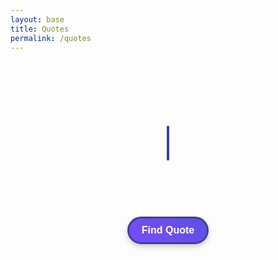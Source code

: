 ```yaml
---
layout: base
title: Quotes
permalink: /quotes
---
```


<div style="text-align: center; font-family: Arial, sans-serif; margin-top: 50px;">
    <h1 class="handwritten-title">Quote Generator</h1>
    <p id="quote" style="font-size: 1.5rem; color:rgb(255, 255, 255);">Click the button to find a quote!</p>
    <p id="author" style="font-size: 1rem; color:rgb(212, 212, 212);"></p>
    <p id="date" style="font-size: 1rem; color: rgb(212, 212, 212);"></p>
    <button id="fetch-quote" class="styled-button">Find Quote</button>
    <button id="reveal-details" class="styled-button" style="display: none;">Author and Date</button>
</div>

<style>
    .handwritten-title {
        font-size: 3rem;
        font-weight: bold;
        color:rgb(255, 255, 255);
        border-right: 4px solid #3e3e9e;
        display: inline-block;
        white-space: nowrap;
        overflow: hidden;
        width: 0;
        animation: handwriting 4s steps(30) 1s forwards, blink 0.75s step-end infinite;
    }
    @keyframes handwriting {
        0% {
            width: 0;
        }
        100% {
            width: 100%;
        }
    }
    @keyframes blink {
        50% {
            border-color: transparent;
        }
        100% {
            border-color: #3e3e9e;
        }
    }

    .styled-button {
        font-size: 1rem;
        font-weight: bold;
        color: white;
        background: linear-gradient(45deg, #7a4cf7, #5c51e1);
        border: 3px solid #3e3e9e;
        border-radius: 25px;
        padding: 10px 20px;
        margin: 10px;
        cursor: pointer;
        transition: all 0.3s ease-in-out;
        box-shadow: 0px 4px 8px rgba(0, 0, 0, 0.2);
    }

    .styled-button:hover {
        background: linear-gradient(45deg, #5c51e1, #7a4cf7);
        border-color: #6a61b9;
        box-shadow: 0px 6px 12px rgba(0, 0, 0, 0.3);
        transform: scale(1.1);
    }

    .styled-button:active {
        background: #3e3e9e;
        box-shadow: 0px 2px 4px rgba(0, 0, 0, 0.2);
        transform: scale(0.95);
    }

    p {
        margin: 10px 0;
    }
</style>

<script type = "module">
import { pythonURI, fetchOptions } from "{{site.baseurl}}/assets/js/api/config.js";
    async function checkAuthorization() {
        try {
            const response = await fetch(`${pythonURI}/api/id`, fetchOptions);

            if (response.status === 401) {
                window.location.href = "{{site.baseurl}}/login";
            } else if (response.ok) {
                const contentElements = document.querySelectorAll('.content');
                contentElements.forEach(element => {
                    element.style.display = "block";
                });
            }
        } catch (error) {
            console.error("Authorization check failed:", error);
            window.location.href = "{{site.baseurl}}/login";
        }
    }
    checkAuthorization();

    document.addEventListener('DOMContentLoaded', () => {
        console.log('JavaScript Loaded');

        const quoteElement = document.getElementById('quote');
        const authorElement = document.getElementById('author');
        const dateElement = document.getElementById('date');
        const fetchButton = document.getElementById('fetch-quote');
        const revealButton = document.getElementById('reveal-details');

        let currentQuote = null;

        async function fetchQuote() {
            console.log('Fetching quote...');
            try {
                const response = await fetch('http://localhost:8502/api/quotes/random');
                if (!response.ok) {
                    throw new Error('Network response was not ok');
                }
                currentQuote = await response.json();
                console.log('Quote fetched:', currentQuote);

                // Update UI with the quote
                quoteElement.textContent = `"${currentQuote.quote}"`;
                authorElement.textContent = '';
                dateElement.textContent = '';
                revealButton.style.display = 'inline-block'; // Show the reveal button
            } catch (error) {
                console.error('Error fetching quote:', error);
                quoteElement.textContent = 'Could not fetch a quote. Please try again later.';
                authorElement.textContent = '';
                dateElement.textContent = '';
                revealButton.style.display = 'none'; // Hide the reveal button
            }
        }

        function revealDetails() {
            console.log('Revealing details...');
            if (currentQuote) {
                authorElement.textContent = `Author: ${currentQuote.author}`;
                dateElement.textContent = `Date: ${currentQuote.date}`;
            }
        }

        fetchButton.addEventListener('click', fetchQuote);
        revealButton.addEventListener('click', revealDetails);
    });
</script>
